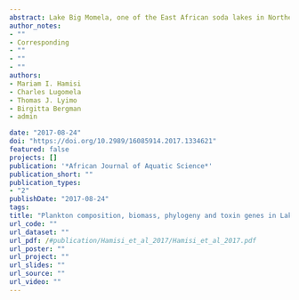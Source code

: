 ```yaml
---
abstract: Lake Big Momela, one of the East African soda lakes in Northern Tanzania characterised by highly saline-alkaline conditions, making them inhospitable to a range of organisms, although supporting massive growths of some adapted planktonic microorganisms that serve as food for birds, such as Lesser Flamingo. The temporal dynamics of plankton, with an emphasis on cyanobacteria, were examined in 2007 using morphological traits and ribosomal genetic markers (16S and 18S rRNA). Cyanobacterial genes encoding for hepatotoxins (mcyE and ndaF) were also screened. Rotifers and copepods dominated the zooplankton, whereas cyanobacteria, such as Anabaenopsis elenkinii and Arthrospira fusiformis dominated the phytoplankton community, and these being related to representatives in other East African soda lakes. The cyanobacteria community also showed distinct seasonal patterns influenced by environmental parameters, mainly salinity, pH and nitrate. Significant positive correlations were found between phytoplankton abundance and nitrate concentrations (r = 0.617, p = 0.033). No signals of the hepatotoxin synthetase genes mcyE and ndaF were retrieved from cyanobacteria during the whole year. In general, our data illustrate the presence of rich planktonic communities, including some unique and potentially endemic cyanobacteria.
author_notes:
- ""
- Corresponding
- ""
- ""
- ""
authors:
- Mariam I. Hamisi
- Charles Lugomela
- Thomas J. Lyimo
- Birgitta Bergman
- admin

date: "2017-08-24"
doi: "https://doi.org/10.2989/16085914.2017.1334621"
featured: false
projects: []
publication: '*African Journal of Aquatic Science*'
publication_short: ""
publication_types:
- "2"
publishDate: "2017-08-24"
tags:
title: "Plankton composition, biomass, phylogeny and toxin genes in Lake Big Momela, Tanzania"
url_code: ""
url_dataset: ""
url_pdf: /#publication/Hamisi_et_al_2017/Hamisi_et_al_2017.pdf
url_poster: ""
url_project: ""
url_slides: ""
url_source: ""
url_video: ""
---
```


